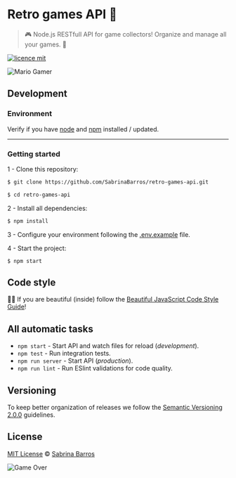 # Retro games API 👾

> 🎮 Node.js RESTfull API for game collectors! Organize and manage all your games. 👾

[![licence mit](https://img.shields.io/badge/licence-MIT-brightgreen.svg)](https://github.com/SabrinaBarros/hiwari/blob/master/LICENSE.md)

![Mario Gamer](https://dev-to-uploads.s3.amazonaws.com/uploads/articles/8qiycbfxvm1w0rdi7ee3.gif)

## Development

### Environment

Verify if you have [node](http://nodejs.org/) and [npm](https://www.npmjs.org/) installed / updated.

<hr>

### Getting started

1 - Clone this repository:

```sh
$ git clone https://github.com/SabrinaBarros/retro-games-api.git
```

```sh
$ cd retro-games-api
```

2 - Install all dependencies:

```sh
$ npm install
```

3 - Configure your environment following the [.env.example](.env.example) file.

4 - Start the project:

```
$ npm start
```

## Code style

💅🏻 If you are beautiful (inside) follow the [Beautiful JavaScript Code Style Guide](https://github.com/SabrinaBarros/beautiful-code-style-guide/blob/main/JSstyleGuide.md)!

## All automatic tasks

- `npm start` - Start API and watch files for reload (*development*).
- `npm test` - Run integration tests.
- `npm run server` - Start API (*production*).
- `npm run lint` - Run ESlint validations for code quality.


## Versioning

To keep better organization of releases we follow the [Semantic Versioning 2.0.0](http://semver.org/) guidelines.


## License

[MIT License](https://github.com/SabrinaBarros/hiwari/blob/master/LICENSE.md) © [Sabrina Barros](https://github.com/SabrinaBarros)

![Game Over](https://dev-to-uploads.s3.amazonaws.com/uploads/articles/najirean5s711ttbtw4s.gif)